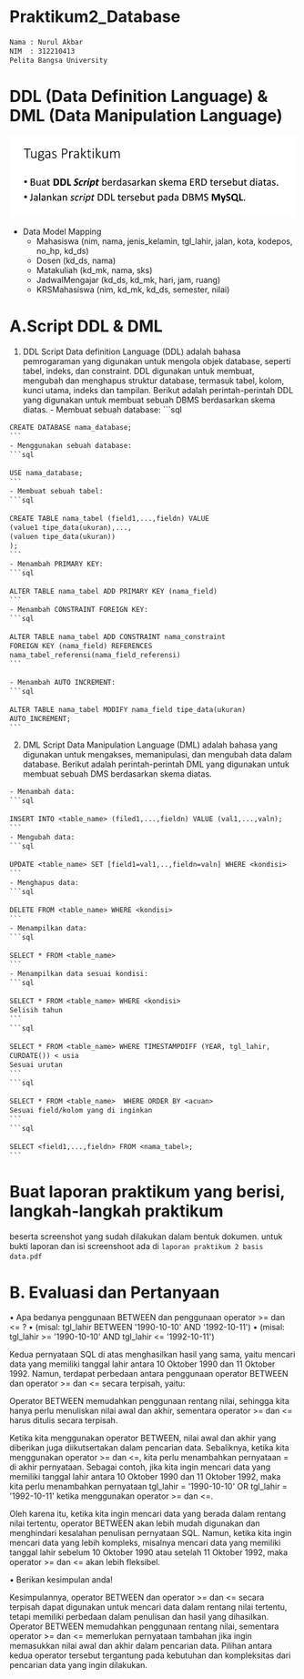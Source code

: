 # Praktikum2_Database
```
Nama : Nurul Akbar
NIM  : 312210413
Pelita Bangsa University
```
# DDL (Data Definition Language) & DML (Data Manipulation Language)
![img](gambar/27.png)


- Data Model Mapping
    - Mahasiswa (nim, nama, jenis_kelamin, tgl_lahir, jalan, kota, kodepos, no_hp, kd_ds)
    - Dosen (kd_ds, nama)
    - Matakuliah (kd_mk, nama, sks)
    - JadwalMengajar (kd_ds, kd_mk, hari, jam, ruang)
    - KRSMahasiswa (nim, kd_mk, kd_ds, semester, nilai)

# A.Script DDL & DML
  1. DDL Script
    Data definition Language (DDL) adalah bahasa pemrogaraman yang digunakan untuk mengola objek database, seperti tabel, indeks, dan constraint. DDL digunakan untuk membuat, mengubah dan menghapus struktur database, termasuk tabel, kolom, kunci utama, indeks dan tampilan.
    Berikut adalah perintah-perintah DDL yang digunakan untuk membuat sebuah DBMS berdasarkan skema diatas.
    - Membuat sebuah database:
    ```sql
    
    CREATE DATABASE nama_database;
    ```
    - Menggunakan sebuah database:
    ```sql

    USE nama_database;
    ```
    - Membuat sebuah tabel:
    ```sql

    CREATE TABLE nama_tabel (field1,...,fieldn) VALUE
    (value1 tipe_data(ukuran),...,
    (valuen tipe_data(ukuran))
    );
    ```
    - Menambah PRIMARY KEY:
    ```sql

    ALTER TABLE nama_tabel ADD PRIMARY KEY (nama_field)
    ```
    - Menambah CONSTRAINT FOREIGN KEY:
    ```sql

    ALTER TABLE nama_tabel ADD CONSTRAINT nama_constraint
    FOREIGN KEY (nama_field) REFERENCES nama_tabel_referensi(nama_field_referensi)
    ```

    - Menambah AUTO INCREMENT:
    ```sql

    ALTER TABLE nama_tabel MODIFY nama_field tipe_data(ukuran) AUTO_INCREMENT;
    ```

  2. DML Script 
  Data Manipulation Language (DML) adalah bahasa yang digunakan untuk mengakses, memanipulasi, dan mengubah data dalam database. Berikut adalah perintah-perintah DML yang digunakan untuk membuat sebuah DMS berdasarkan skema diatas.

    - Menambah data:
    ```sql

    INSERT INTO <table_name> (filed1,...,fieldn) VALUE (val1,...,valn);
    ```
    - Mengubah data:
    ```sql

    UPDATE <table_name> SET [field1=val1,..,fieldn=valn] WHERE <kondisi>
    ```
    - Menghapus data:
    ```sql

    DELETE FROM <table_name> WHERE <kondisi>
    ```
    - Menampilkan data:
    ```sql

    SELECT * FROM <table_name>
    ```
    - Menampilkan data sesuai kondisi:
    ```sql

    SELECT * FROM <table_name> WHERE <kondisi>
    Selisih tahun
    ```
    ```sql

    SELECT * FROM <table_name> WHERE TIMESTAMPDIFF (YEAR, tgl_lahir, CURDATE()) < usia
    Sesuai urutan
    ```
    ```sql

    SELECT * FROM <table_name>  WHERE ORDER BY <acuan>
    Sesuai field/kolom yang di inginkan
    ```
    ```sql

    SELECT <field1,...,fieldn> FROM <nama_tabel>;
    ```

# Buat laporan praktikum yang berisi, langkah-langkah praktikum
beserta screenshot yang sudah dilakukan dalam bentuk dokumen.
untuk bukti laporan dan isi screenshoot ada di `laporan praktikum 2 basis data.pdf`
# B. Evaluasi dan Pertanyaan

• Apa bedanya penggunaan BETWEEN dan penggunaan operator >=
dan <= ?
• (misal: tgl_lahir BETWEEN '1990-10-10' AND '1992-10-11')
• (misal: tgl_lahir >= '1990-10-10' AND tgl_lahir <= '1992-10-11')

Kedua pernyataan SQL di atas menghasilkan hasil yang sama, yaitu mencari data yang memiliki tanggal lahir antara 10 Oktober 1990 dan 11 Oktober 1992. Namun, terdapat perbedaan antara penggunaan operator BETWEEN dan operator >= dan <= secara terpisah, yaitu:

Operator BETWEEN memudahkan penggunaan rentang nilai, sehingga kita hanya perlu menuliskan nilai awal dan akhir, sementara operator >= dan <= harus ditulis secara terpisah.

Ketika kita menggunakan operator BETWEEN, nilai awal dan akhir yang diberikan juga diikutsertakan dalam pencarian data. Sebaliknya, ketika kita menggunakan operator >= dan <=, kita perlu menambahkan pernyataan = di akhir pernyataan. Sebagai contoh, jika kita ingin mencari data yang memiliki tanggal lahir antara 10 Oktober 1990 dan 11 Oktober 1992, maka kita perlu menambahkan pernyataan tgl_lahir = '1990-10-10' OR tgl_lahir = '1992-10-11' ketika menggunakan operator >= dan <=.

Oleh karena itu, ketika kita ingin mencari data yang berada dalam rentang nilai tertentu, operator BETWEEN akan lebih mudah digunakan dan menghindari kesalahan penulisan pernyataan SQL. Namun, ketika kita ingin mencari data yang lebih kompleks, misalnya mencari data yang memiliki tanggal lahir sebelum 10 Oktober 1990 atau setelah 11 Oktober 1992, maka operator >= dan <= akan lebih fleksibel.

• Berikan kesimpulan anda!

Kesimpulannya, operator BETWEEN dan operator >= dan <= secara terpisah dapat digunakan untuk mencari data dalam rentang nilai tertentu, tetapi memiliki perbedaan dalam penulisan dan hasil yang dihasilkan. Operator BETWEEN memudahkan penggunaan rentang nilai, sementara operator >= dan <= memerlukan pernyataan tambahan jika ingin memasukkan nilai awal dan akhir dalam pencarian data. Pilihan antara kedua operator tersebut tergantung pada kebutuhan dan kompleksitas dari pencarian data yang ingin dilakukan.

